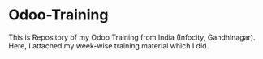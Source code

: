 # Odoo-Training
This is Repository of my Odoo Training from India (Infocity, Gandhinagar). Here, I attached my week-wise training material which I did.
